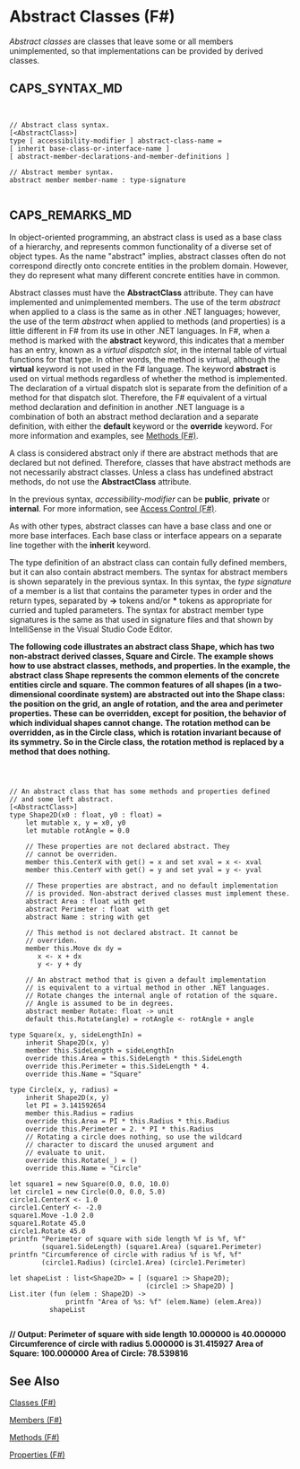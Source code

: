 # Abstract Classes (F#)

*Abstract classes* are classes that leave some or all members unimplemented, so that implementations can be provided by derived classes.


## CAPS_SYNTAX_MD



```


// Abstract class syntax.
[<AbstractClass>]
type [ accessibility-modifier ] abstract-class-name =
[ inherit base-class-or-interface-name ]
[ abstract-member-declarations-and-member-definitions ]

// Abstract member syntax.
abstract member member-name : type-signature


```



## CAPS_REMARKS_MD
In object-oriented programming, an abstract class is used as a base class of a hierarchy, and represents common functionality of a diverse set of object types. As the name "abstract" implies, abstract classes often do not correspond directly onto concrete entities in the problem domain. However, they do represent what many different concrete entities have in common.

Abstract classes must have the **AbstractClass** attribute. They can have implemented and unimplemented members. The use of the term *abstract* when applied to a class is the same as in other .NET languages; however, the use of the term *abstract* when applied to methods (and properties) is a little different in F# from its use in other .NET languages. In F#, when a method is marked with the **abstract** keyword, this indicates that a member has an entry, known as a *virtual dispatch slot*, in the internal table of virtual functions for that type. In other words, the method is virtual, although the **virtual** keyword is not used in the F# language. The keyword **abstract** is used on virtual methods regardless of whether the method is implemented. The declaration of a virtual dispatch slot is separate from the definition of a method for that dispatch slot. Therefore, the F# equivalent of a virtual method declaration and definition in another .NET language is a combination of both an abstract method declaration and a separate definition, with either the **default** keyword or the **override** keyword. For more information and examples, see [Methods &#40;F&#35;&#41;](Methods+%28F%23%29.md).

A class is considered abstract only if there are abstract methods that are declared but not defined. Therefore, classes that have abstract methods are not necessarily abstract classes. Unless a class has undefined abstract methods, do not use the **AbstractClass** attribute.

In the previous syntax, *accessibility-modifier* can be **public**, **private** or **internal**. For more information, see [Access Control &#40;F&#35;&#41;](Access+Control+%28F%23%29.md).

As with other types, abstract classes can have a base class and one or more base interfaces. Each base class or interface appears on a separate line together with the **inherit** keyword.

The type definition of an abstract class can contain fully defined members, but it can also contain abstract members. The syntax for abstract members is shown separately in the previous syntax. In this syntax, the *type signature* of a member is a list that contains the parameter types in order and the return types, separated by **-&gt;** tokens and/or **&#42;** tokens as appropriate for curried and tupled parameters. The syntax for abstract member type signatures is the same as that used in signature files and that shown by IntelliSense in the Visual Studio Code Editor.

**The following code illustrates an abstract class Shape, which has two non-abstract derived classes, Square and Circle. The example shows how to use abstract classes, methods, and properties. In the example, the abstract class Shape represents the common elements of the concrete entities circle and square. The common features of all shapes (in a two-dimensional coordinate system) are abstracted out into the Shape class: the position on the grid, an angle of rotation, and the area and perimeter properties. These can be overridden, except for position, the behavior of which individual shapes cannot change.**
**The rotation method can be overridden, as in the Circle class, which is rotation invariant because of its symmetry. So in the Circle class, the rotation method is replaced by a method that does nothing.**


```



// An abstract class that has some methods and properties defined
// and some left abstract.
[<AbstractClass>]
type Shape2D(x0 : float, y0 : float) =
    let mutable x, y = x0, y0
    let mutable rotAngle = 0.0

    // These properties are not declared abstract. They
    // cannot be overriden.
    member this.CenterX with get() = x and set xval = x <- xval
    member this.CenterY with get() = y and set yval = y <- yval

    // These properties are abstract, and no default implementation
    // is provided. Non-abstract derived classes must implement these.
    abstract Area : float with get
    abstract Perimeter : float  with get
    abstract Name : string with get

    // This method is not declared abstract. It cannot be
    // overriden.
    member this.Move dx dy =
       x <- x + dx
       y <- y + dy
  
    // An abstract method that is given a default implementation
    // is equivalent to a virtual method in other .NET languages.
    // Rotate changes the internal angle of rotation of the square.
    // Angle is assumed to be in degrees.
    abstract member Rotate: float -> unit
    default this.Rotate(angle) = rotAngle <- rotAngle + angle

type Square(x, y, sideLengthIn) =
    inherit Shape2D(x, y)
    member this.SideLength = sideLengthIn
    override this.Area = this.SideLength * this.SideLength
    override this.Perimeter = this.SideLength * 4.
    override this.Name = "Square"

type Circle(x, y, radius) =
    inherit Shape2D(x, y)
    let PI = 3.141592654
    member this.Radius = radius
    override this.Area = PI * this.Radius * this.Radius
    override this.Perimeter = 2. * PI * this.Radius
    // Rotating a circle does nothing, so use the wildcard
    // character to discard the unused argument and 
    // evaluate to unit.
    override this.Rotate(_) = ()
    override this.Name = "Circle"

let square1 = new Square(0.0, 0.0, 10.0)
let circle1 = new Circle(0.0, 0.0, 5.0)
circle1.CenterX <- 1.0
circle1.CenterY <- -2.0
square1.Move -1.0 2.0
square1.Rotate 45.0
circle1.Rotate 45.0
printfn "Perimeter of square with side length %f is %f, %f"
        (square1.SideLength) (square1.Area) (square1.Perimeter)
printfn "Circumference of circle with radius %f is %f, %f"
        (circle1.Radius) (circle1.Area) (circle1.Perimeter)

let shapeList : list<Shape2D> = [ (square1 :> Shape2D);
                                  (circle1 :> Shape2D) ]
List.iter (fun (elem : Shape2D) ->
              printfn "Area of %s: %f" (elem.Name) (elem.Area))
          shapeList


```



**// Output:**
**Perimeter of square with side length 10.000000 is 40.000000**
**Circumference of circle with radius 5.000000 is 31.415927**
**Area of Square: 100.000000**
**Area of Circle: 78.539816**
## See Also
[Classes &#40;F&#35;&#41;](Classes+%28F%23%29.md)

[Members &#40;F&#35;&#41;](Members+%28F%23%29.md)

[Methods &#40;F&#35;&#41;](Methods+%28F%23%29.md)

[Properties &#40;F&#35;&#41;](Properties+%28F%23%29.md)

